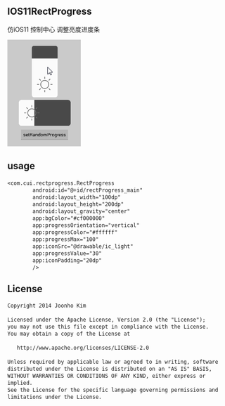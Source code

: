 IOS11RectProgress
----
仿iOS11 控制中心 调整亮度进度条

![](https://github.com/CuiZhaoHui/IOS11RectProgress/blob/master/img/pic.gif)

usage
----
```
<com.cui.rectprogress.RectProgress
        android:id="@+id/rectProgress_main"
        android:layout_width="100dp"
        android:layout_height="200dp"
        android:layout_gravity="center"
        app:bgColor="#cf000000"
        app:progressOrientation="vertical"
        app:progressColor="#ffffff"
        app:progressMax="100"
        app:iconSrc="@drawable/ic_light"
        app:progressValue="30"
        app:iconPadding="20dp"
        />
```

License
-------------------------

    Copyright 2014 Joonho Kim

    Licensed under the Apache License, Version 2.0 (the "License");
    you may not use this file except in compliance with the License.
    You may obtain a copy of the License at

       http://www.apache.org/licenses/LICENSE-2.0

    Unless required by applicable law or agreed to in writing, software
    distributed under the License is distributed on an "AS IS" BASIS,
    WITHOUT WARRANTIES OR CONDITIONS OF ANY KIND, either express or implied.
    See the License for the specific language governing permissions and
    limitations under the License.

